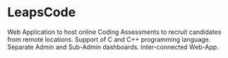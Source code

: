 # LeapsCode
Web Application to host online Coding Assessments to recruit candidates from remote locations.
Support of C and C++ programming language.
Separate Admin and Sub-Admin dashboards.
Inter-connected Web-App.
